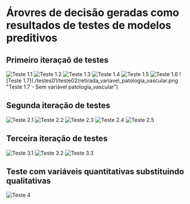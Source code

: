 # Árovres de decisão geradas como resultados de testes de modelos preditivos

## Primeiro iteraçaõ de testes
![Teste 1.1](./testes01/teste01.png "Teste 1.1 - Controle")
![Teste 1.2](./testes01/teste02(retirada_variavel_sedentarismo).png "Teste 1.2 - Sem variável sedentarismo")
![Teste 1.3](./testes01/teste02(retirada_variavel_colesterol_alto).png "Teste 1.3 - Sem variável colesterol_alto")
![Teste 1.4](./testes01/teste02(retirada_variavel_peso_maior_80).png "Teste 1.4 - Sem variável peso_maior_80")
![Teste 1.5](./testes01/teste02(retirada_variavel_glicemia_elevada).png "Teste 1.5 - Sem variável glicemia_elevada")
![Teste 1.6](./testes01/teste02(retirada_variavel_etilismo).png "Teste 1.6 - Sem variável etilismo")
![Teste 1.7](./testes01/teste02(retirada_variavel_patologia_vascular.png "Teste 1.7 - Sem variável patologia_vascular")

## Segunda iteração de testes
![Teste 2.1](./testes02/teste01(sem_colesterol_alto_sedentarismo).png "Teste 2.1 - Sem variáveis colesterol_alto e sedentarismo")
![Teste 2.2](./testes02/teste02(sem_colesterol_alto_peso_maior_80).png "Teste 2.2 - Sem variáveis colesterol_alto e peso_maior_80")
![Teste 2.3](./testes02/teste03(sem_colesterol_alto_glicemia_elevada).png "Teste 2.3 - Sem variáveis colesterol_alto e glicemia_elevada")
![Teste 2.4](./testes02/teste04(sem_colesterol_alto_etilismo).png "Teste 2.4 - Sem variáveis colesterol_alto e glicemia_etilismo")
![Teste 2.5](./testes02/teste05(sem_colesterol_alto_patologia_vascular).png "Teste 2.5 - Sem variáveis colesterol_alto e patologia_vascular")

## Terceira iteração de testes
![Teste 3.1](./testes03/teste01(sem_colesterol_alto_patologia_vascular_sedentarismo).png "Teste 3.1 - Sem variáveis colesterol_alto, patologia_vascular e sedentarismo")
![Teste 3.2](./testes03/teste02(sem_colesterol_alto_patologia_vascular_glicemia_elevada).png "Teste 3.2 - Sem variáveis colesterol_alto, patologia_vascular e glicemia_elevada")
![Teste 3.3](./testes03/teste03(sem_colesterol_alto_patologia_vascular_etilismo).png "Teste 3.3 - Sem variáveis colesterol_alto, patologia_vascular e etilismo")

## Teste com variáveis quantitativas substituindo qualitativas 
![Teste 4](./testeComVarQuantitativa.png "Teste 2.5 - Sem variáveis colesterol_alto e patologia_vascular")

